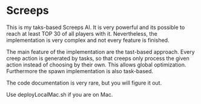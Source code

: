 # Screeps

This is my taks-based Screeps AI. It is very powerful and its possible to reach at least TOP 30 of all players with it. Nevertheless, the implementation is very complex and not every feature is finished.

The main feature of the implementation are the tast-based approach. Every creep action is generated by tasks, so that creeps only process the given action instead of choosing by their own. This allows global optimization. Furthermore the spawn implementation is also task-based.

The code documentation is very rare, but you will figure it out.

Use deployLocalMac.sh if you are on Mac.
